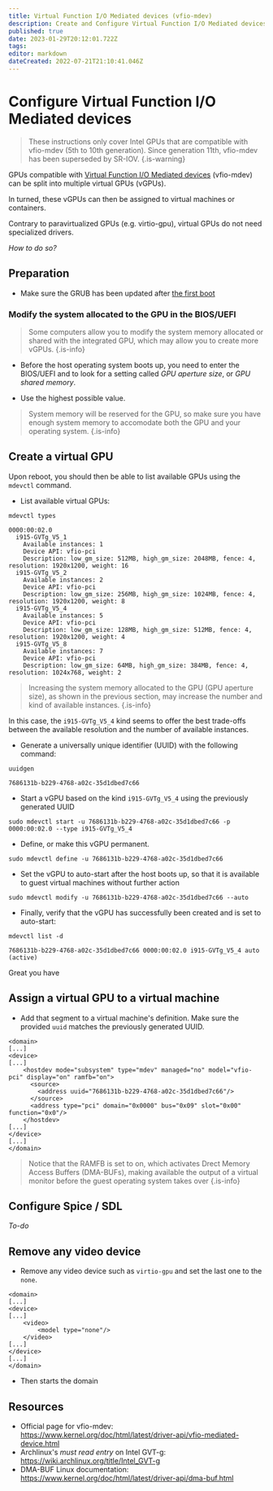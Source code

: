 ```yaml
---
title: Virtual Function I/O Mediated devices (vfio-mdev)
description: Create and Configure Virtual Function I/O Mediated devices (vfio-mdev)
published: true
date: 2023-01-29T20:12:01.722Z
tags: 
editor: markdown
dateCreated: 2022-07-21T21:10:41.046Z
---
```


# Configure Virtual Function I/O Mediated devices

> These instructions only cover Intel GPUs that are compatible with vfio-mdev (5th to 10th generation). Since generation 11th, vfio-mdev has been superseded by SR-IOV.
{.is-warning}

GPUs compatible with [Virtual Function I/O Mediated devices](https://www.kernel.org/doc/html/latest/driver-api/vfio-mediated-device.html) (vfio-mdev) can be split into multiple virtual GPUs (vGPUs). 

In turned, these vGPUs can then be assigned to virtual machines or containers.

Contrary to paravirtualized GPUs (e.g. virtio-gpu), virtual GPUs do not need specialized drivers.

*How to do so?* 

## Preparation

* Make sure the GRUB has been updated after [the first boot](https://wiki.phyllo.me/getstarted/disk#update-grub-and-reboot)

### Modify the system allocated to the GPU in the BIOS/UEFI
 
> Some computers allow you to modify the system memory allocated or shared with the integrated GPU, which may allow you to create more vGPUs.
{.is-info}


* Before the host operating system boots up, you need to enter the BIOS/UEFI and to look for a setting called *GPU aperture size*, or *GPU shared memory*. 

* Use the highest possible value.

> System memory will be reserved for the GPU, so make sure you have enough system memory to accomodate both the GPU and your operating system. 
{.is-info}


## Create a virtual GPU

Upon reboot, you should then be able to list available GPUs using the `mdevctl` command. 

* List available virtual GPUs:

```
mdevctl types
```

```
0000:00:02.0
  i915-GVTg_V5_1
    Available instances: 1
    Device API: vfio-pci
    Description: low_gm_size: 512MB, high_gm_size: 2048MB, fence: 4, resolution: 1920x1200, weight: 16
  i915-GVTg_V5_2
    Available instances: 2
    Device API: vfio-pci
    Description: low_gm_size: 256MB, high_gm_size: 1024MB, fence: 4, resolution: 1920x1200, weight: 8
  i915-GVTg_V5_4
    Available instances: 5
    Device API: vfio-pci
    Description: low_gm_size: 128MB, high_gm_size: 512MB, fence: 4, resolution: 1920x1200, weight: 4
  i915-GVTg_V5_8
    Available instances: 7
    Device API: vfio-pci
    Description: low_gm_size: 64MB, high_gm_size: 384MB, fence: 4, resolution: 1024x768, weight: 2
```

> Increasing the system memory allocated to the GPU (GPU aperture size), as shown in the previous section, may increase the number and kind of available instances.
{.is-info}


In this case, the `i915-GVTg_V5_4` kind seems to offer the best trade-offs between the available resolution and the number of available instances.

* Generate a universally unique identifier (UUID) with the following command:

```
uuidgen
```

```
7686131b-b229-4768-a02c-35d1dbed7c66
```

* Start a vGPU based on the kind `i915-GVTg_V5_4` using the previously generated UUID
 
```
sudo mdevctl start -u 7686131b-b229-4768-a02c-35d1dbed7c66 -p 0000:00:02.0 --type i915-GVTg_V5_4
```

* Define, or make this vGPU permanent.

```
sudo mdevctl define -u 7686131b-b229-4768-a02c-35d1dbed7c66
```

* Set the vGPU to auto-start after the host boots up, so that it is available to guest virtual machines without further action 

```
sudo mdevctl modify -u 7686131b-b229-4768-a02c-35d1dbed7c66 --auto
``` 

* Finally, verify that the vGPU has successfully been created and is set to auto-start:

```
mdevctl list -d
``` 

```
7686131b-b229-4768-a02c-35d1dbed7c66 0000:00:02.0 i915-GVTg_V5_4 auto (active)
```

Great you have 

## Assign a virtual GPU to a virtual machine

* Add that segment to a virtual machine's definition. Make sure the provided ```uuid``` matches the previously generated UUID.

```
<domain>
[...]
<device>
[...]
    <hostdev mode="subsystem" type="mdev" managed="no" model="vfio-pci" display="on" ramfb="on">
      <source>
        <address uuid="7686131b-b229-4768-a02c-35d1dbed7c66"/>
      </source>
      <address type="pci" domain="0x0000" bus="0x09" slot="0x00" function="0x0"/>
    </hostdev>
[...]
</device>
[...]
</domain>
```

> Notice that the RAMFB is set to on, which activates Drect Memory Access Buffers (DMA-BUFs), making available the output of a virtual monitor before the guest operating system takes over 
{.is-info}

## Configure Spice / SDL

*To-do*

## Remove any video device

* Remove any video device such as `virtio-gpu` and set the last one to the `none`.


```
<domain>
[...]
<device>
[...]
    <video>
    	<model type="none"/>
    </video>
[...]
</device>
[...]
</domain>
```

* Then starts the domain

## Resources

* Official page for vfio-mdev: https://www.kernel.org/doc/html/latest/driver-api/vfio-mediated-device.html
* Archlinux's *must read entry* on Intel GVT-g: https://wiki.archlinux.org/title/Intel_GVT-g
* DMA-BUF Linux documentation: https://www.kernel.org/doc/html/latest/driver-api/dma-buf.html
